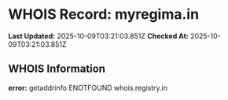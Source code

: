 # WHOIS Record: myregima.in

**Last Updated:** 2025-10-09T03:21:03.851Z
**Checked At:** 2025-10-09T03:21:03.851Z

## WHOIS Information

**error:** getaddrinfo ENOTFOUND whois.registry.in

